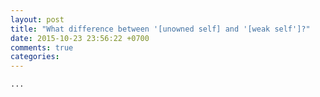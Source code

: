 ```yaml
---
layout: post
title: "What difference between '[unowned self] and '[weak self']?"
date: 2015-10-23 23:56:22 +0700
comments: true
categories: 
---
```

```...```